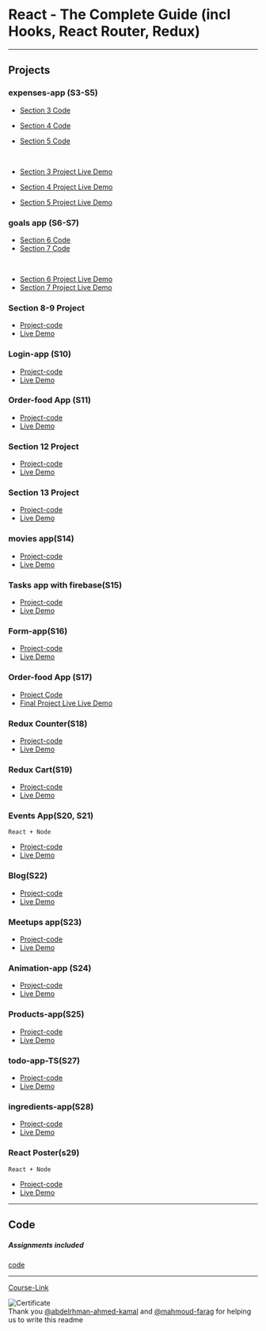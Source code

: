 # React - The Complete Guide (incl Hooks, React Router, Redux)

---

## Projects

### expenses-app (S3-S5)

- [Section 3 Code](./Projects/01-Expenses-app/S03-project)
- [Section 4 Code](./Projects/01-Expenses-app/S04-project/)
- [Section 5 Code](./Projects/01-Expenses-app/S05-project/)

  <br/>

- [Section 3 Project Live Demo](https://expenses-s3-gryo.netlify.app/)
- [Section 4 Project Live Demo](https://expenses-s4-gryo.netlify.app/)
- [Section 5 Project Live Demo](https://expenses-gryo.netlify.app/)

### goals app (S6-S7)

- [Section 6 Code](./Projects/02-goals-app/S06-project/)
- [Section 7 Code](./Projects/02-goals-app/S07-project/)

<br/>

- [Section 6 Project Live Demo](https://goals-app-s6-gryo.netlify.app/)
- [Section 7 Project Live Demo](https://goals-app-gryo.netlify.app/)

### Section 8-9 Project

- [Project-code](./Projects/03-section-8-9-project)
- [Live Demo](https://s9-react-gryo.netlify.app/)

### Login-app (S10)

- [Project-code](./Projects/04-Login-app-s10/)
- [Live Demo](https://login-app-gryo.netlify.app/)

### Order-food App (S11)

- [Project-code](./Projects/05-order-food-app/S11-project/)
- [Live Demo](https://food-order-s11-gryo.netlify.app/)

### Section 12 Project

- [Project-code](./Projects/06-S12-project)
- [Live Demo](https://behind-scenes-gryo.netlify.app/)

### Section 13 Project

- [Project-code](./Projects/07-S13-project)
- [Live Demo](https://s13-gryo.netlify.app/)

### movies app(S14)

- [Project-code](./Projects/08-movies-app)
- [Live Demo](https://movies-app-gryo.netlify.app/)

### Tasks app with firebase(S15)

- [Project-code](./Projects/09-task-app-firbase/)
- [Live Demo](https://task-app-gryo.netlify.app/)

### Form-app(S16)

- [Project-code](./Projects/10-form-app)
- [Live Demo](https://forms-app-gryo.netlify.app/)

### Order-food App (S17)

- [Project Code](./Projects/05-order-food-app/S17-project/)
- [Final Project Live Live Demo](https://food-order-gryo.netlify.app/)

### Redux Counter(S18)

- [Project-code](./Projects/11-redux-counter)
- [Live Demo](https://redux-counter-gryo.netlify.app/)

### Redux Cart(S19)

- [Project-code](./Projects/12-redux-cart)
- [Live Demo](https://redux-cart-gryo.netlify.app/)

### Events App(S20, S21)

`React + Node`

- [Project-code](./Projects/13-events-app)
- [Live Demo](https://events-newsletter-gryo.onrender.com/)

### Blog(S22)

- [Project-code](./Projects/14-Blog)
- [Live Demo](https://blog-s20-gryo.netlify.app/)

### Meetups app(S23)

- [Project-code](./Projects/15-meetups-app)
- [Live Demo](https://meetups-next-gryo-fgh83fv0p-ginryo0.vercel.app/)

### Animation-app (S24)

- [Project-code](./Projects/16-animation-app)
- [Live Demo](https://react-animations-gryo.netlify.app/)

### Products-app(S25)

- [Project-code](./Projects/17-Products-app)
- [Live Demo](https://fav-products-gryo.netlify.app/)

### todo-app-TS(S27)

- [Project-code](./Projects/18-todo-app-TS)
- [Live Demo](https://todo-gryo.netlify.app/)

### ingredients-app(S28)

- [Project-code](./Projects/19-ingredients-app/)
- [Live Demo](https://ingredients-gryo.netlify.app/)

### React Poster(s29)

`React + Node`

- [Project-code](./Projects/20-react-poster/)
- [Live Demo](https://react-poster-gryo.onrender.com/)

---

## Code

##### Assignments included

[code](Code)

---

[Course-Link](https://www.udemy.com/course/react-the-complete-guide-incl-redux/)<br>

![Certificate](https://udemy-certificate.s3.amazonaws.com/image/UC-bf65d748-5cf2-4cb4-b097-938207912f95.jpg)
<br>
Thank you [@abdelrhman-ahmed-kamal](https://github.com/Abdelrhman-ahmed-kamal) and [@mahmoud-farag](https://github.com/mahmoud-farag) for helping us to write this readme
